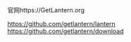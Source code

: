 官网https://GetLantern.org

https://github.com/getlantern/lantern
https://github.com/getlantern/download



